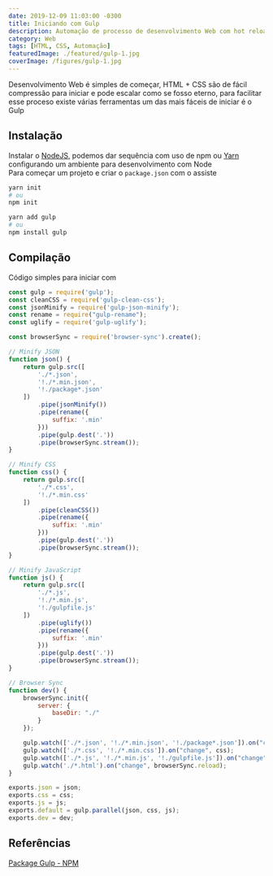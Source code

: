 ```yaml
---
date: 2019-12-09 11:03:00 -0300
title: Iniciando com Gulp
description: Automação de processo de desenvolvimento Web com hot reloading e minify
category: Web
tags: [HTML, CSS, Automação]
featuredImage: ./featured/gulp-1.jpg
coverImage: /figures/gulp-1.jpg
---
```


Desenvolvimento Web é simples de começar, HTML + CSS são de fácil compressão para iniciar e pode escalar como se fosso eterno, para facilitar esse proceso existe várias ferramentas um das mais fáceis de iniciar é o Gulp

## Instalação

Instalar o [NodeJS](https://nodejs.org/), podemos dar sequência com uso de npm ou [Yarn](https://yarnpkg.com/) configurando um ambiente para desenvolvimento com Node  
Para começar um projeto e criar o `package.json` com o assiste

```bash
yarn init
# ou
npm init
```

```bash
yarn add gulp
# ou
npm install gulp
```

## Compilação

Código simples para iniciar com

```javascript
const gulp = require('gulp');
const cleanCSS = require('gulp-clean-css');
const jsonMinify = require('gulp-json-minify');
const rename = require("gulp-rename");
const uglify = require('gulp-uglify');

const browserSync = require('browser-sync').create();

// Minify JSON
function json() {
    return gulp.src([
        './*.json',
        '!./*.min.json',
        '!./package*.json'
    ])
        .pipe(jsonMinify())
        .pipe(rename({
            suffix: '.min'
        }))
        .pipe(gulp.dest('.'))
        .pipe(browserSync.stream());
}

// Minify CSS
function css() {
    return gulp.src([
        './*.css',
        '!./*.min.css'
    ])
        .pipe(cleanCSS())
        .pipe(rename({
            suffix: '.min'
        }))
        .pipe(gulp.dest('.'))
        .pipe(browserSync.stream());
}

// Minify JavaScript
function js() {
    return gulp.src([
        './*.js',
        '!./*.min.js',
        '!./gulpfile.js'
    ])
        .pipe(uglify())
        .pipe(rename({
            suffix: '.min'
        }))
        .pipe(gulp.dest('.'))
        .pipe(browserSync.stream());
}

// Browser Sync
function dev() {
    browserSync.init({
        server: {
            baseDir: "./"
        }
    });

    gulp.watch(['./*.json', '!./*.min.json', '!./package*.json']).on("change", json);
    gulp.watch(['./*.css', '!./*.min.css']).on("change", css);
    gulp.watch(['./*.js', '!./*.min.js', '!./gulpfile.js']).on("change", js);
    gulp.watch('./*.html').on("change", browserSync.reload);
}

exports.json = json;
exports.css = css;
exports.js = js;
exports.default = gulp.parallel(json, css, js);
exports.dev = dev;
```

## Referências

[Package Gulp - NPM](https://www.npmjs.com/package/gulp)
